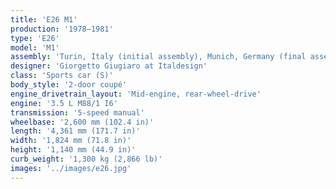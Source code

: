 ```yaml
---
title: 'E26 M1'
production:	'1978–1981'
type: 'E26'
model: 'M1'
assembly: 'Turin, Italy (initial assembly), Munich, Germany (final assembly and inspection)'
designer: 'Giorgetto Giugiaro at Italdesign'
class: 'Sports car (S)'
body_style: '2-door coupé'
engine_drivetrain_layout: 'Mid-engine, rear-wheel-drive'
engine: '3.5 L M88/1 I6'
transmission: '5-speed manual'
wheelbase: '2,600 mm (102.4 in)'
length: '4,361 mm (171.7 in)'
width: '1,824 mm (71.8 in)'
height: '1,140 mm (44.9 in)'
curb_weight: '1,300 kg (2,866 lb)'
images: '../images/e26.jpg'
---
```

